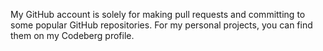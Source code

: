 My GitHub account is solely for making pull requests and committing to some popular GitHub repositories. For my personal projects, you can find them on my Codeberg profile.

